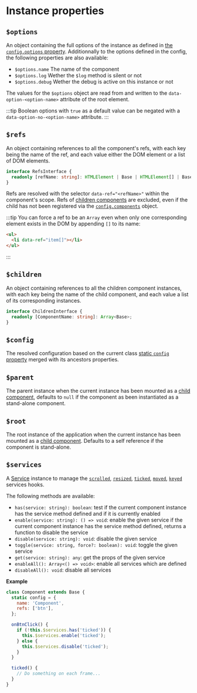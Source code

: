 # Instance properties

## `$options`

An object containing the full options of the instance as defined in [the `config.options` property](/api/configuration.html#config-options). Additionnally to the options defined in the config, the following properties are also available:

- `$options.name` The name of the component
- `$options.log` Wether the `$log` method is silent or not
- `$options.debug` Wether the debug is active on this instance or not

The values for the `$options` object are read from and written to the `data-option-<option-name>` attribute of the root element.

:::tip
Boolean options with `true` as a default value can be negated with a `data-option-no-<option-name>` attribute.
:::

## `$refs`

An object containing references to all the component's refs, with each key being the name of the ref, and each value either the DOM element or a list of DOM elements.

```ts
interface RefsInterface {
  readonly [refName: string]: HTMLElement | Base | HTMLElement[] | Base[];
}
```

Refs are resolved with the selector `data-ref="<refName>"` within the component's scope. Refs of [children components](#components) are excluded, even if the child has not been registered via the [`config.components`](#components) object.

:::tip
You can force a ref to be an `Array` even when only one corresponding element exists in the DOM by appending `[]` to its name:

```html
<ul>
  <li data-ref="item[]"></li>
</ul>
```

:::

## `$children`

An object containing references to all the children component instances, with each key being the name of the child component, and each value a list of its corresponding instances.

```ts
interface ChildrenInterface {
  readonly [ComponentName: string]: Array<Base>;
}
```

## `$config`

The resolved configuration based on the current class [static `config` property](/api/configuration.html) merged with its ancestors properties.

## `$parent`

The parent instance when the current instance has been mounted as a [child component](#components), defaults to `null` if the component as been instantiated as a stand-alone component.

## `$root`

The root instance of the application when the current instance has been mounted as a [child component](#components). Defaults to a self reference if the component is stand-alone.

## `$services`

A [Service](https://github.com/studiometa/js-toolkit/blob/master/src/abstracts/Base/classes/Services.js) instance to manage the [`scrolled`](#scrolled-props), [`resized`](#resized-props), [`ticked`](#ticked-props), [`moved`](#moved-props), [`keyed`](#keyed-props) services hooks.

The following methods are available:

- `has(service: string): boolean`: test if the current component instance has the service method defined and if it is currently enabled
- `enable(service: string): () => void`: enable the given service if the current component instance has the service method defined, returns a function to disable the service
- `disable(service: string): void`: disable the given service
- `toggle(service: string, force?: boolean): void`: toggle the given service
- `get(service: string): any`: get the props of the given service
- `enableAll(): Array<() => void>`: enable all services which are defined
- `disableAll(): void`: disable all services

**Example**

```js
class Component extends Base {
  static config = {
    name: 'Component',
    refs: ['btn'],
  };

  onBtnClick() {
    if (!this.$services.has('ticked')) {
      this.$services.enable('ticked');
    } else {
      this.$services.disable('ticked');
    }
  }

  ticked() {
    // Do something on each frame...
  }
}
```

